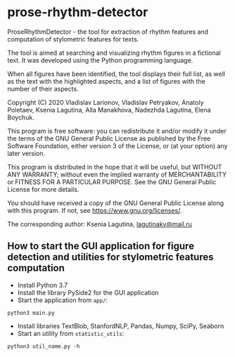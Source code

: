 # prose-rhythm-detector

ProseRhythmDetector - the tool for extraction of rhythm features and computation of stylometric features for texts.

The tool is aimed at searching and visualizing rhythm figures in a fictional text. It was developed using the Python programming language.

When all figures have been identified, the tool displays their full list, as well as the text with the highlighted aspects, and a list of figures with the number of their aspects.

Copyright (C) 2020  Vladislav Larionov, Vladislav Petryakov, Anatoly Poletaev, Ksenia Lagutina, Alla Manakhova, Nadezhda Lagutina, Elena Boychuk.

This program is free software: you can redistribute it and/or modify it under the terms of the GNU General Public License as published by the Free Software Foundation, either version 3 of the License, or (at your option) any later version.

This program is distributed in the hope that it will be useful, but WITHOUT ANY WARRANTY; without even the implied warranty of MERCHANTABILITY or FITNESS FOR A PARTICULAR PURPOSE.  See the GNU General Public License for more details.

You should have received a copy of the GNU General Public License along with this program.  If not, see <https://www.gnu.org/licenses/>.
    
The corresponding author: Ksenia Lagutina, lagutinakv@mail.ru

## How to start the GUI application for figure detection and utilities for stylometric features computation

- Install Python 3.7
- Install the library PySide2 for the GUI application
- Start the application from `app/`:

```
python3 main.py
```

- Install libraries TextBlob, StanfordNLP, Pandas, Numpy, SciPy, Seaborn
- Start an utility from `statistic_utils`:

```
python3 util_name.py -h
```
